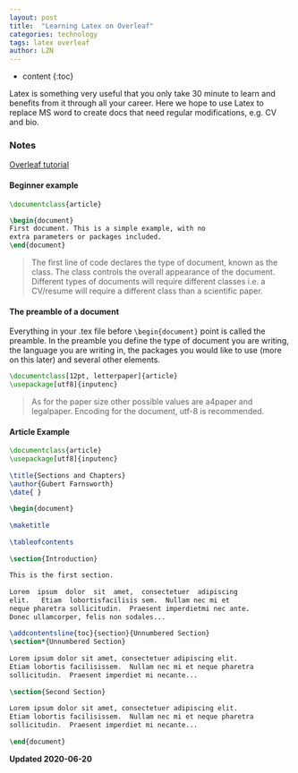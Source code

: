 ```yaml
---
layout: post
title:  "Learning Latex on Overleaf"
categories: technology
tags: latex overleaf 
author: LZN
---
```


* content
{:toc}

Latex is something very useful that you only take 30 minute to learn and benefits from it through all your career. Here we hope to use Latex to replace MS word to create docs that need regular modifications, e.g. CV and bio.
### Notes

[Overleaf tutorial](https://www.overleaf.com/learn/latex/Learn_LaTeX_in_30_minutes#What_is_LaTeX.3F)

#### Beginner example

```tex
\documentclass{article}

\begin{document}
First document. This is a simple example, with no 
extra parameters or packages included.
\end{document}
```
>The first line of code declares the type of document, known as the class. The class controls the overall appearance of the document. Different types of documents will require different classes i.e. a CV/resume will require a different class than a scientific paper. 

#### The preamble of a document

Everything in your .tex file before `\begin{document}` point is called the preamble. In the preamble you define the type of document you are writing, the language you are writing in, the packages you would like to use (more on this later) and several other elements. 

```tex
\documentclass[12pt, letterpaper]{article}
\usepackage[utf8]{inputenc}
```
>As for the paper size other possible values are a4paper and legalpaper.
>Encoding for the document, utf-8 is recommended.

#### Article Example

```tex
\documentclass{article}
\usepackage[utf8]{inputenc}
 
\title{Sections and Chapters}
\author{Gubert Farnsworth}
\date{ }
 
\begin{document}
 
\maketitle
 
\tableofcontents
 
\section{Introduction}
 
This is the first section.
 
Lorem  ipsum  dolor  sit  amet,  consectetuer  adipiscing  
elit.   Etiam  lobortisfacilisis sem.  Nullam nec mi et 
neque pharetra sollicitudin.  Praesent imperdietmi nec ante. 
Donec ullamcorper, felis non sodales...
 
\addcontentsline{toc}{section}{Unnumbered Section}
\section*{Unnumbered Section}
 
Lorem ipsum dolor sit amet, consectetuer adipiscing elit.  
Etiam lobortis facilisissem.  Nullam nec mi et neque pharetra 
sollicitudin.  Praesent imperdiet mi necante...
 
\section{Second Section}
 
Lorem ipsum dolor sit amet, consectetuer adipiscing elit.  
Etiam lobortis facilisissem.  Nullam nec mi et neque pharetra 
sollicitudin.  Praesent imperdiet mi necante...
 
\end{document}
```

**Updated 2020-06-20**

